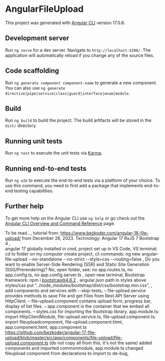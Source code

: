# AngularFileUpload

This project was generated with [Angular CLI](https://github.com/angular/angular-cli) version 17.0.8.

## Development server

Run `ng serve` for a dev server. Navigate to `http://localhost:4200/`. The application will automatically reload if you change any of the source files.

## Code scaffolding

Run `ng generate component component-name` to generate a new component. You can also use `ng generate directive|pipe|service|class|guard|interface|enum|module`.

## Build

Run `ng build` to build the project. The build artifacts will be stored in the `dist/` directory.

## Running unit tests

Run `ng test` to execute the unit tests via [Karma](https://karma-runner.github.io).

## Running end-to-end tests

Run `ng e2e` to execute the end-to-end tests via a platform of your choice. To use this command, you need to first add a package that implements end-to-end testing capabilities.

## Further help

To get more help on the Angular CLI use `ng help` or go check out the [Angular CLI Overview and Command Reference](https://angular.io/cli) page.

To be read..., tutorial from: https://www.bezkoder.com/angular-16-file-upload/ from December 26, 2023. Technology: Angular 17 RxJS 7 Bootstrap 4 ,  
angular 17 globally installed in cmd, project set up in VS Code, VS terminal: cd to folder on my computer create project, cli commands: ng new angular-file-upload --no-standalone --no-strict --style=css --routing=false , Do you want to enable Server-Side Rendering (SSR) and Static Site Generation (SSG/Prerendering)? No, open folder, see: no app.routes.ts, no app.config.ts, no app.config.server.ts , open new terminal, Bootstrap framework: npm i bootstrap@4.6.2 , angular.json path in styles above styles/css put "../node_modules/bootstrap/dist/css/bootstrap.min.css", , 
add components and services with --skip-tests, 
– file-upload.service provides methods to save File and get Files from Rest API Server using HttpClient.
– file-upload.component contains upload form, progress bar, display of list files.
– app.component is the container that we embed all components.
– styles.css for importing the Bootstrap library.
app.module.ts: import HttpClientModule,
file-upload.service.ts,
file-upload.component.ts: import fileuploadcomponent,
file-upload.component.html,
app.component.html,
app.component.ts
https://github.com/bezkoder/angular-17-file-upload/blob/master/src/app/components/file-upload/file-upload.component.ts (do not copy all from this, it's not the same)
added components and imported commonmodule, 
app.module.ts changed fileupload component from declarations to import to de-bug,
